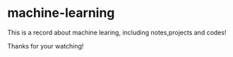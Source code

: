 # machine-learning

This is a record about machine learing, including notes,projects and codes!

Thanks for your watching!
